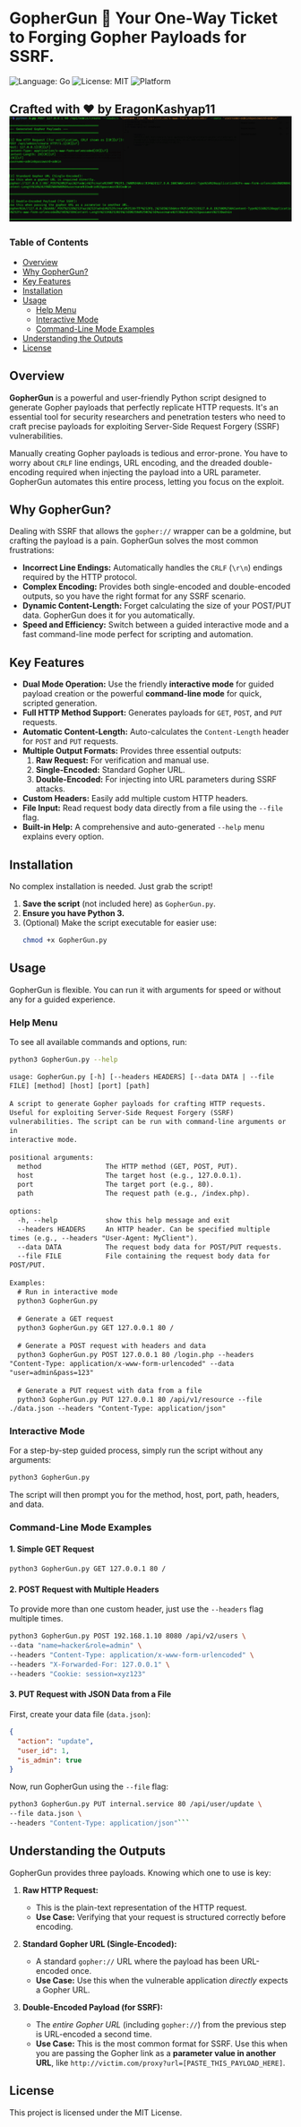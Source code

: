 # GopherGun 🚀 **Your One-Way Ticket to Forging Gopher Payloads for SSRF.**

![Language: Go](https://img.shields.io/badge/language-python-blue.svg)
![License: MIT](https://img.shields.io/badge/license-MIT-green.svg)
![Platform](https://img.shields.io/badge/platform-Linux%20%7C%20macOS%20%7C%20Windows-lightgrey)
<br>

**Crafted with ❤️ by EragonKashyap11**
![Demo](GopharGun.png) 
---

### **Table of Contents**
- [Overview](#overview)
- [Why GopherGun?](#why-GopherGun)
- [Key Features](#key-features)
- [Installation](#installation)
- [Usage](#usage)
  - [Help Menu](#help-menu)
  - [Interactive Mode](#interactive-mode)
  - [Command-Line Mode Examples](#command-line-mode-examples)
- [Understanding the Outputs](#understanding-the-outputs)
- [License](#license)

## Overview

**GopherGun** is a powerful and user-friendly Python script designed to generate Gopher payloads that perfectly replicate HTTP requests. It's an essential tool for security researchers and penetration testers who need to craft precise payloads for exploiting Server-Side Request Forgery (SSRF) vulnerabilities.

Manually creating Gopher payloads is tedious and error-prone. You have to worry about `CRLF` line endings, URL encoding, and the dreaded double-encoding required when injecting the payload into a URL parameter. GopherGun automates this entire process, letting you focus on the exploit.

## Why GopherGun?

Dealing with SSRF that allows the `gopher://` wrapper can be a goldmine, but crafting the payload is a pain. GopherGun solves the most common frustrations:

-   **Incorrect Line Endings:** Automatically handles the `CRLF` (`\r\n`) endings required by the HTTP protocol.
-   **Complex Encoding:** Provides both single-encoded and double-encoded outputs, so you have the right format for any SSRF scenario.
-   **Dynamic Content-Length:** Forget calculating the size of your POST/PUT data. GopherGun does it for you automatically.
-   **Speed and Efficiency:** Switch between a guided interactive mode and a fast command-line mode perfect for scripting and automation.

## Key Features

-   **Dual Mode Operation:** Use the friendly **interactive mode** for guided payload creation or the powerful **command-line mode** for quick, scripted generation.
-   **Full HTTP Method Support:** Generates payloads for `GET`, `POST`, and `PUT` requests.
-   **Automatic Content-Length:** Auto-calculates the `Content-Length` header for `POST` and `PUT` requests.
-   **Multiple Output Formats:** Provides three essential outputs:
    1.  **Raw Request:** For verification and manual use.
    2.  **Single-Encoded:** Standard Gopher URL.
    3.  **Double-Encoded:** For injecting into URL parameters during SSRF attacks.
-   **Custom Headers:** Easily add multiple custom HTTP headers.
-   **File Input:** Read request body data directly from a file using the `--file` flag.
-   **Built-in Help:** A comprehensive and auto-generated `--help` menu explains every option.

## Installation

No complex installation is needed. Just grab the script!

1.  **Save the script** (not included here) as `GopherGun.py`.
2.  **Ensure you have Python 3.**
3.  (Optional) Make the script executable for easier use:
    ```bash
    chmod +x GopherGun.py
    ```

## Usage

GopherGun is flexible. You can run it with arguments for speed or without any for a guided experience.

### Help Menu

To see all available commands and options, run:
```bash
python3 GopherGun.py --help
```
```
usage: GopherGun.py [-h] [--headers HEADERS] [--data DATA | --file FILE] [method] [host] [port] [path]

A script to generate Gopher payloads for crafting HTTP requests. Useful for exploiting Server-Side Request Forgery (SSRF) vulnerabilities. The script can be run with command-line arguments or in
interactive mode.

positional arguments:
  method                The HTTP method (GET, POST, PUT).
  host                  The target host (e.g., 127.0.0.1).
  port                  The target port (e.g., 80).
  path                  The request path (e.g., /index.php).

options:
  -h, --help            show this help message and exit
  --headers HEADERS     An HTTP header. Can be specified multiple times (e.g., --headers "User-Agent: MyClient").
  --data DATA           The request body data for POST/PUT requests.
  --file FILE           File containing the request body data for POST/PUT.

Examples:
  # Run in interactive mode
  python3 GopherGun.py

  # Generate a GET request
  python3 GopherGun.py GET 127.0.0.1 80 /

  # Generate a POST request with headers and data
  python3 GopherGun.py POST 127.0.0.1 80 /login.php --headers "Content-Type: application/x-www-form-urlencoded" --data "user=admin&pass=123"

  # Generate a PUT request with data from a file
  python3 GopherGun.py PUT 127.0.0.1 80 /api/v1/resource --file ./data.json --headers "Content-Type: application/json"
```

### Interactive Mode

For a step-by-step guided process, simply run the script without any arguments:
```bash
python3 GopherGun.py
```
The script will then prompt you for the method, host, port, path, headers, and data.

### Command-Line Mode Examples

#### **1. Simple GET Request**
```bash
python3 GopherGun.py GET 127.0.0.1 80 /
```

#### **2. POST Request with Multiple Headers**
To provide more than one custom header, just use the `--headers` flag multiple times.
```bash
python3 GopherGun.py POST 192.168.1.10 8080 /api/v2/users \
--data "name=hacker&role=admin" \
--headers "Content-Type: application/x-www-form-urlencoded" \
--headers "X-Forwarded-For: 127.0.0.1" \
--headers "Cookie: session=xyz123"
```

#### **3. PUT Request with JSON Data from a File**
First, create your data file (`data.json`):
```json
{
  "action": "update",
  "user_id": 1,
  "is_admin": true
}
```
Now, run GopherGun using the `--file` flag:
```bash
python3 GopherGun.py PUT internal.service 80 /api/user/update \
--file data.json \
--headers "Content-Type: application/json"```
```

## Understanding the Outputs

GopherGun provides three payloads. Knowing which one to use is key:

1.  **Raw HTTP Request:**
    -   This is the plain-text representation of the HTTP request.
    -   **Use Case:** Verifying that your request is structured correctly before encoding.

2.  **Standard Gopher URL (Single-Encoded):**
    -   A standard `gopher://` URL where the payload has been URL-encoded once.
    -   **Use Case:** Use this when the vulnerable application *directly* expects a Gopher URL.

3.  **Double-Encoded Payload (for SSRF):**
    -   The *entire Gopher URL* (including `gopher://`) from the previous step is URL-encoded a second time.
    -   **Use Case:** This is the most common format for SSRF. Use this when you are passing the Gopher link as a **parameter value in another URL**, like `http://victim.com/proxy?url=[PASTE_THIS_PAYLOAD_HERE]`.

## License

This project is licensed under the MIT License.
